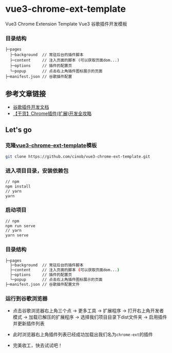# vue3-chrome-ext-template
Vue3 Chrome Extension Template
Vue3 谷歌插件开发模板

### 目录结构

```
├─pages
  ├─background  // 常驻后台的插件脚本
  ├─content     // 注入页面的脚本 (可以获取页面dom...)
  ├─options     // 插件的配置页
  └─popup       // 点击右上角插件图标展示的页面
├─manifest.json // 谷歌插件配置
```

## 参考文章链接

- [ 谷歌插件开发文档 ](https://developer.chrome.com/docs/extensions/mv3/ "谷歌插件开发文档")
- [【干货】Chrome插件(扩展)开发全攻略](https://www.cnblogs.com/liuxianan/p/chrome-plugin-develop.html "【干货】Chrome插件(扩展)开发全攻略")

## Let's go
  ### 克隆[vue3-chrome-ext-template](https://github.com/cinob/vue3-chrome-ext-template "vue3-chrome-ext-template")模板
  ```bash
  git clone https://github.com/cinob/vue3-chrome-ext-template.git
  ```
  
  ### 进入项目目录，安装依赖包
  
  ```bash
  // npm
  npm install
  // yarn
  yarn
  ```
  
  ### 启动项目
  
  ```bash
  // npm
  npm run serve
  // yarn
  yarn serve
  ```
  
  ### 目录结构

  ```bash
  ├─pages
    ├─background  // 常驻后台的插件脚本
    ├─content     // 注入页面的脚本 (可以获取页面dom...)
    ├─options     // 插件的配置页
    └─popup       // 点击右上角插件图标展示的页面
  ├─manifest.json // 谷歌插件配置文件
  ```

  ### 运行到谷歌浏览器
  
 - 点击谷歌浏览器右上角三个点 -> 更多工具 -> 扩展程序 -> 打开右上角开发者模式 -> 加载已解压的扩展程序 -> 选择我们项目目录下dist文件夹 -> 启用插件并更新插件列表
  
 - 此时浏览器右上角插件列表已经成功加载出我们名为`chrome-ext`的插件
 - 完美收工，快去试试吧！

